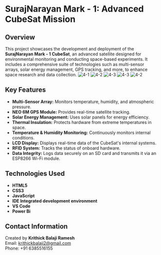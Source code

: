 # SurajNarayan Mark - 1: Advanced CubeSat Mission

## Overview
This project showcases the development and deployment of the **SurajNarayan Mark - 1 CubeSat**, an advanced satellite designed for environmental monitoring and conducting space-based experiments. It includes a comprehensive suite of technologies such as multi-sensor arrays, solar energy management, GPS tracking, and more, to enhance space research and data collection.
![4-1](https://github.com/user-attachments/assets/a3b14fe7-6016-4264-87f9-7641b6d506f4)
![4-2](https://github.com/user-attachments/assets/2ccdd344-47db-4bd0-a550-f43e3c92399c)
![4-3](https://github.com/user-attachments/assets/826be7c5-b337-4b44-bba5-9b5f78d7fc92)
![4-3](https://github.com/user-attachments/assets/c6588340-7610-4570-af7c-031cd945e927)
![4-2](https://github.com/user-attachments/assets/4bb690bd-15b1-48e1-80a9-b30ce1aba974)


## Key Features
- **Multi-Sensor Array:** Monitors temperature, humidity, and atmospheric pressure.
- **NEO 6M GPS Module:** Provides real-time satellite tracking.
- **Solar Energy Management:** Uses solar panels for energy efficiency.
- **Thermal Insulation:** Protects hardware from extreme temperatures in space.
- **Temperature & Humidity Monitoring:** Continuously monitors internal conditions.
- **LCD Display:** Displays real-time data of the CubeSat's internal systems.
- **RFID System:** Tracks the status of onboard hardware.
- **Data Integrity:** Logs data securely on an SD card and transmits it via an ESP8266 Wi-Fi module.

## Technologies Used
- **HTML5**
- **CSS3**
- **JavaScript**
- **IDE Integrated development environment**
- **VS Code**
- **Power Bi**

## Contact Information
Created by **Krithick Balaji Ramesh**  
Email: [krithickbalaji2@gmail.com](mailto:krithickbalaji2@gmail.com)  
Phone: +91 6385516155  
